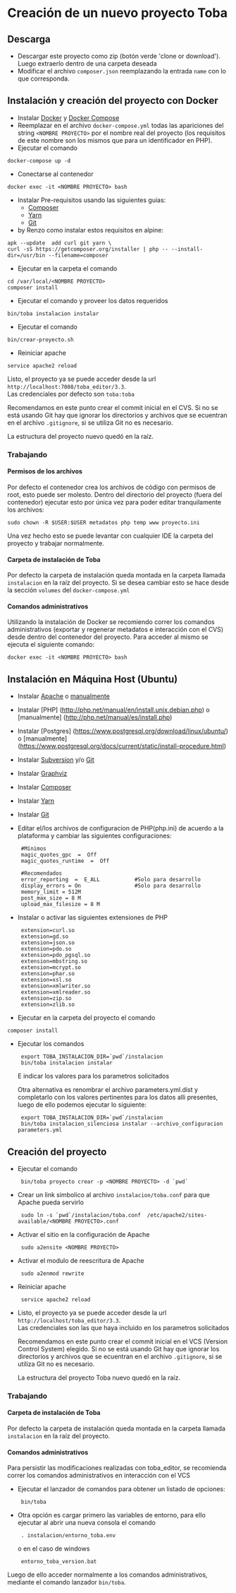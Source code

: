 # Creación de un nuevo proyecto Toba

## Descarga
 * Descargar este proyecto como zip (botón verde 'clone or download'). Luego extraerlo dentro de una carpeta deseada
 * Modificar el archivo ```composer.json``` reemplazando la entrada ```name``` con lo que corresponda.

## Instalación y creación del proyecto con Docker
 * Instalar [Docker](https://docs.docker.com/engine/installation/linux/ubuntulinux/) y [Docker Compose](https://docs.docker.com/compose/install/)
 * Reemplazar en el archivo ```docker-compose.yml``` todas las apariciones del string ```<NOMBRE PROYECTO>``` por el nombre real
 del proyecto (los requisitos de este nombre son los mismos que para un identificador en PHP).
 * Ejecutar el comando  
```shell
docker-compose up -d
```
 * Conectarse al contenedor  
```shell
docker exec -it <NOMBRE PROYECTO> bash
```
 * Instalar Pre-requisitos usando las siguientes guias:
   - [Composer](https://getcomposer.org/download/)
   - [Yarn](https://classic.yarnpkg.com/en/docs/install#debian-stable) 
   - [Git](https://git-scm.com/download/linux)
* by Renzo
como instalar estos requisitos en alpine:
```Shell
apk --update  add curl git yarn \
curl -sS https://getcomposer.org/installer | php -- --install-dir=/usr/bin --filename=composer 
```
 
 * Ejecutar en la carpeta el comando  
```shell
cd /var/local/<NOMBRE PROYECTO>
composer install
```
* Ejecutar el comando y proveer los datos requeridos
```shell
bin/toba instalacion instalar
```
 * Ejecutar el comando  
```shell
bin/crear-proyecto.sh
```
 * Reiniciar apache  
```shell
service apache2 reload
```
  Listo, el proyecto ya se puede acceder desde la url ```http://localhost:7008/toba_editor/3.3```.  
  Las credenciales por defecto son ```toba:toba```
 
  Recomendamos en este punto crear el commit inicial en el CVS. Si no se está usando Git hay que ignorar los directorios y archivos que se ecuentran en el archivo ```.gitignore```, si se utiliza Git no es necesario.  
    
  La estructura del proyecto nuevo quedó en la raíz.

### Trabajando
#### Permisos de los archivos
Por defecto el contenedor crea los archivos de código con permisos de root, esto puede ser molesto. Dentro del directorio del proyecto (fuera del contenedor) ejecutar esto por única vez para poder editar tranquilamente los archivos:
```shell
sudo chown -R $USER:$USER metadatos php temp www proyecto.ini
```
Una vez hecho esto se puede levantar con cualquier IDE la carpeta del proyecto y trabajar normalmente.
#### Carpeta de instalación de Toba
Por defecto la carpeta de instalación queda montada en la carpeta llamada ```instalacion``` en la raíz del proyecto.
 Si se desea cambiar esto se hace desde la sección ```volumes``` del ```docker-compose.yml```
#### Comandos administrativos
Utilizando la instalación de Docker se recomiendo correr los comandos administrativos (exportar y regenerar metadatos e
interacción con el CVS) desde dentro del contenedor del proyecto. Para acceder al mismo se ejecuta el siguiente comando:
```shell
docker exec -it <NOMBRE PROYECTO> bash
```

## Instalación en Máquina Host (Ubuntu)
 * Instalar [Apache](https://help.ubuntu.com/lts/serverguide/httpd.html) o [manualmente](https://httpd.apache.org/docs/current/es/install.html)
 * Instalar [PHP] (http://php.net/manual/en/install.unix.debian.php) o [manualmente] (http://php.net/manual/es/install.php)
 * Instalar [Postgres] (https://www.postgresql.org/download/linux/ubuntu/) o [manualmente] (https://www.postgresql.org/docs/current/static/install-procedure.html)
 * Instalar [Subversion](https://subversion.apache.org/packages.html) y/o [Git](https://git-scm.com/book/en/v2/Getting-Started-Installing-Git)
 * Instalar [Graphviz](http://graphviz.org/Download..php)
 * Instalar [Composer](https://getcomposer.org/download/)
 * Instalar [Yarn](https://classic.yarnpkg.com/en/docs/install#debian-stable) 
 * Instalar [Git](https://git-scm.com/download/linux) 
 * Editar el/los archivos de configuracion de PHP(php.ini) de acuerdo a la plataforma y cambiar las siguientes configuraciones:
   ```
    #Mínimos
    magic_quotes_gpc  =  Off
    magic_quotes_runtime  =  Off

    #Recomendados
    error_reporting  =  E_ALL           #Solo para desarrollo
    display_errors = On                 #Solo para desarrollo
    memory_limit = 512M
    post_max_size = 8 M
    upload_max_filesize = 8 M
   ```
 * Instalar o activar las siguientes extensiones de PHP
 
   ```
    extension=curl.so
    extension=gd.so
    extension=json.so
    extension=pdo.so
    extension=pdo_pgsql.so
    extension=mbstring.so
    extension=mcrypt.so
    extension=phar.so
    extension=xsl.so
    extension=xmlwriter.so
    extension=xmlreader.so
    extension=zip.so
    extension=zlib.so        
   ```
 * Ejecutar en la carpeta del proyecto el comando  
  ```shell
  composer install
  ```   
 * Ejecutar los comandos 
 
   ```shell
    export TOBA_INSTALACION_DIR=`pwd`/instalacion   
    bin/toba instalacion instalar
   ```     
   E indicar los valores para los parametros solicitados

   Otra alternativa es renombrar el archivo parameters.yml.dist y completarlo con los valores pertinentes para los datos alli presentes, luego de ello podemos ejecutar lo siguiente:

   ```shell
    export TOBA_INSTALACION_DIR=`pwd`/instalacion   
    bin/toba instalacion_silenciosa instalar --archivo_configuracion parameters.yml
   ```

## Creación del proyecto
 * Ejecutar el comando
 
   ```shell
    bin/toba proyecto crear -p <NOMBRE PROYECTO> -d `pwd`
   ```
 * Crear un link simbolico al archivo ``instalacion/toba.conf`` para que Apache pueda servirlo
 
   ```shell
    sudo ln -s `pwd`/instalacion/toba.conf  /etc/apache2/sites-available/<NOMBRE PROYECTO>.conf
   ```
 * Activar el sitio en la configuración de Apache  
 
   ```shell
    sudo a2ensite <NOMBRE PROYECTO>
   ```   
 * Activar el modulo de reescritura de Apache  
 
   ```shell
    sudo a2enmod rewrite
   ```
 * Reiniciar apache  
 
   ```shell
    service apache2 reload
   ```   
 * Listo, el proyecto ya se puede acceder desde la url ```http://localhost/toba_editor/3.3```.  
    Las credenciales son las que haya incluido en los parametros solicitados
 
    Recomendamos en este punto crear el commit inicial en el VCS (Version Control System) elegido. Si no se está usando Git hay que ignorar los directorios y archivos que se ecuentran en el archivo ```.gitignore```, si se utiliza Git no es necesario.  
    
    La estructura del proyecto Toba nuevo quedó en la raíz.

### Trabajando
#### Carpeta de instalación de Toba
Por defecto la carpeta de instalación queda montada en la carpeta llamada ```instalacion``` en la raíz del proyecto.

#### Comandos administrativos
Para persistir las modificaciones realizadas con toba_editor, se recomienda correr los comandos administrativos en interacción con el VCS
  * Ejecutar el lanzador de comandos para obtener un listado de opciones:
    ```shell
     bin/toba 
    ```

  * Otra opción es cargar primero las variables de entorno, para ello ejecutar al abrir una nueva consola el comando 
  
    ```shell
     . instalacion/entorno_toba.env
    ```
    o en el caso de windows

    ```shell
     entorno_toba_version.bat
    ```
    
  Luego de ello acceder normalmente a los comandos administrativos, mediante el comando lanzador `bin/toba`. 
  
